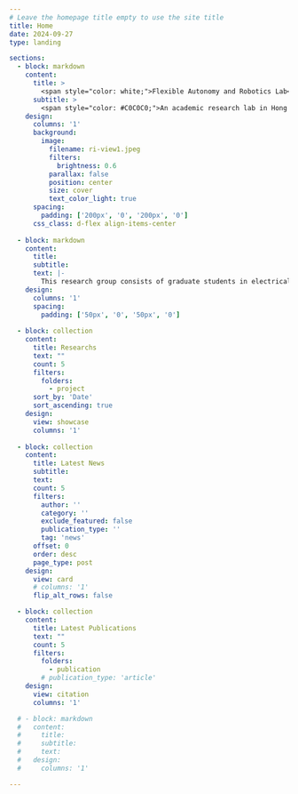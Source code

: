 ```yaml
---
# Leave the homepage title empty to use the site title
title: Home
date: 2024-09-27 
type: landing

sections:
  - block: markdown
    content:
      title: >
        <span style="color: white;">Flexible Autonomy and Robotics Lab</span>
      subtitle: >
        <span style="color: #C0C0C0;">An academic research lab in Hong Kong University of Science and Technology</span>
    design:
      columns: '1'
      background:
        image: 
          filename: ri-view1.jpeg
          filters:
            brightness: 0.6
          parallax: false
          position: center
          size: cover
          text_color_light: true
      spacing:
        padding: ['200px', '0', '200px', '0']
      css_class: d-flex align-items-center
      
  - block: markdown
    content:
      title:
      subtitle:
      text: |-
        This research group consists of graduate students in electrical engineering and robotics under the supervision of [Prof. Fumin Zhang](author/fumin-zhang/) at the Hong Kong University of Science and Technology. A few areas of research in which our group is actively engaged are bio-inspired autonomy, human-robot interaction, autonomous underwater vehicles, mobile sensing networks, and cyber-physical systems.
    design:
      columns: '1'
      spacing:
        padding: ['50px', '0', '50px', '0']
        
  - block: collection
    content:
      title: Researchs
      text: ""
      count: 5
      filters:
        folders:
          - project
      sort_by: 'Date'
      sort_ascending: true
    design:
      view: showcase
      columns: '1'
      
  - block: collection
    content:
      title: Latest News
      subtitle:
      text:
      count: 5
      filters:
        author: ''
        category: ''
        exclude_featured: false
        publication_type: ''
        tag: 'news'
      offset: 0
      order: desc
      page_type: post
    design:
      view: card
      # columns: '1'
      flip_alt_rows: false

  - block: collection
    content:
      title: Latest Publications
      text: ""
      count: 5
      filters:
        folders:
          - publication
        # publication_type: 'article'
    design:
      view: citation
      columns: '1'

  # - block: markdown
  #   content:
  #     title:
  #     subtitle:
  #     text:
  #   design:
  #     columns: '1'

---
```

